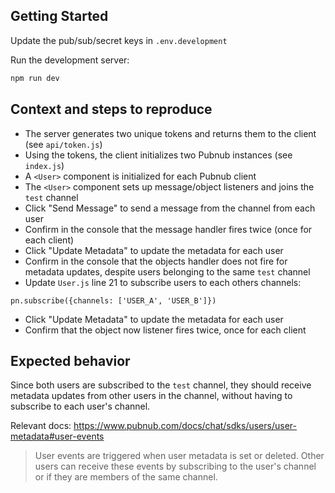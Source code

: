 ## Getting Started

Update the pub/sub/secret keys in `.env.development`

Run the development server:

```bash
npm run dev
```

## Context and steps to reproduce 

* The server generates two unique tokens and returns them to the client (see `api/token.js`)
* Using the tokens, the client initializes two Pubnub instances (see `index.js`)
* A `<User>` component is initialized for each Pubnub client
* The `<User>` component sets up message/object listeners and joins the `test` channel
* Click "Send Message" to send a message from the channel from each user
* Confirm in the console that the message handler fires twice (once for each client)
* Click "Update Metadata" to update the metadata for each user
* Confirm in the console that the objects handler does not fire for metadata updates, despite users belonging to the same `test` channel
* Update `User.js` line 21 to subscribe users to each others channels:

`pn.subscribe({channels: ['USER_A', 'USER_B']})`

* Click "Update Metadata" to update the metadata for each user
* Confirm that the object now listener fires twice, once for each client

## Expected behavior

Since both users are subscribed to the `test` channel, they should receive metadata updates from other users in the channel, without having to subscribe to each user's channel.

Relevant docs: https://www.pubnub.com/docs/chat/sdks/users/user-metadata#user-events

> User events are triggered when user metadata is set or deleted. Other users can receive these events by subscribing to the user's channel or if they are members of the same channel.
